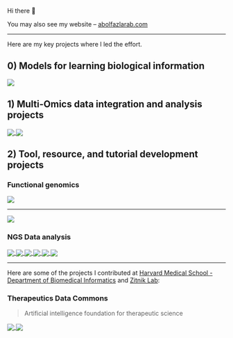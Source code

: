 Hi there 👋

You may also see my website – [abolfazlarab.com](https://abolfazlarab.com/)

<!-- 
![Abe's GitHub stats](https://github-readme-stats.vercel.app/api?username=abearab&show_icons=true&theme=radical)
-->

___
Here are my key projects where I led the effort.

## 0) Models for learning biological information
<a href="https://github.com/abearab/Cancer-Cell-Encoder">
  <img align="center" src="https://github-readme-stats.vercel.app/api/pin/?username=abearab&repo=Cancer-Cell-Encoder&theme=tokyonight" />
</a>


## 1) Multi-Omics data integration and analysis projects

<a href="https://github.com/GilbertLabUCSF/Decitabine-treatment">
  <img align="center" src="https://github-readme-stats.vercel.app/api/pin/?username=GilbertLabUCSF&repo=Decitabine-treatment&theme=tokyonight" />
</a>

<a href="https://github.com/abearab/sc-haircut-net">
  <img align="center" src="https://github-readme-stats.vercel.app/api/pin/?username=abearab&repo=sc-haircut-net&theme=tokyonight" />
</a>

## 2) Tool, resource, and tutorial development projects

### Functional genomics

<a href="https://github.com/ArcInstitute/ScreenPro2">
  <img align="center" src="https://github-readme-stats.vercel.app/api/pin/?username=ArcInstitute&repo=ScreenPro2&theme=tokyonight" />
</a>

<!-- 
I've used, improved, and then developed a series of pipelines and packages for CRISPR screen analysis. Over time, we agreed to extend and maintain **ScreenPro2**! Here is the history:

<a href="https://github.com/mhorlbeck/ScreenProcessing/">
  <img align="center" src="https://github-readme-stats.vercel.app/api/pin/?username=mhorlbeck&repo=ScreenProcessing&theme=tokyonight" />
</a>
1) 
<a href="https://github.com/abearab/CRISPRi-dual-sgRNA-screens/">
  <img align="center" src="https://github-readme-stats.vercel.app/api/pin/?username=abearab&repo=CRISPRi-dual-sgRNA-screens&theme=tokyonight" />
</a>
2)
<a href="https://github.com/GilbertLabUCSF/ScreenPro2">
  <img align="center" src="https://github-readme-stats.vercel.app/api/pin/?username=GilbertLabUCSF&repo=ScreenPro2&theme=tokyonight" />
</a>
-->

___
<!-- 
<a href="https://github.com/abearab/GISEA">
  <img align="center" src="https://github-readme-stats.vercel.app/api/pin/?username=abearab&repo=GISEA&theme=tokyonight" />
</a>
-->

<a href="https://github.com/GilbertLabUCSF/CanDI">
  <img align="center" src="https://github-readme-stats.vercel.app/api/pin/?username=GilbertLabUCSF&repo=CanDI&theme=tokyonight" />
</a>

### NGS Data analysis
<a href="https://github.com/abearab/RNAseq-tutorials">
  <img align="center" src="https://github-readme-stats.vercel.app/api/pin/?username=abearab&repo=RNAseq-tutorials&theme=tokyonight" />
</a>

<a href="https://github.com/abearab/QuantSeq-FWD-with-UMIs">
  <img align="center" src="https://github-readme-stats.vercel.app/api/pin/?username=abearab&repo=QuantSeq-FWD-with-UMIs&theme=tokyonight" />
</a>

<a href="https://github.com/goodarzilab/WES">
  <img align="center" src="https://github-readme-stats.vercel.app/api/pin/?username=goodarzilab&repo=WES&theme=tokyonight" />
</a>

<a href="https://github.com/abearab/imRIP">
  <img align="center" src="https://github-readme-stats.vercel.app/api/pin/?username=abearab&repo=imRIP&theme=tokyonight" />
</a>

<a href="https://github.com/abearab/pager">
  <img align="center" src="https://github-readme-stats.vercel.app/api/pin/?username=abearab&repo=pager&theme=tokyonight" />
</a>

<a href="https://github.com/abearab/HERVs">
  <img align="center" src="https://github-readme-stats.vercel.app/api/pin/?username=abearab&repo=HERVs&theme=tokyonight" />
</a>

___
Here are some of the projects I contributed at [Harvard Medical School - Department of Biomedical Informatics](https://github.com/hms-dbmi) and [Zitnik Lab](https://github.com/mims-harvard):

### Therapeutics Data Commons
> Artificial intelligence foundation for therapeutic science

<a href="https://github.com/abearab/TDC">
  <img align="center" src="https://github-readme-stats.vercel.app/api/pin/?username=abearab&repo=TDC&theme=tokyonight" />
</a>

<a href="https://github.com/abearab/PrimeKG">
  <img align="center" src="https://github-readme-stats.vercel.app/api/pin/?username=abearab&repo=PrimeKG&theme=tokyonight" />
</a>
